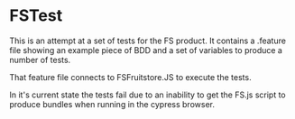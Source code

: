 # FSTest
This is an attempt at a set of tests for the FS product. It contains a .feature file showing an example piece of BDD and a set of variables to produce a number of tests. 

That feature file connects to FSFruitstore.JS to execute the tests. 

In it's current state the tests fail due to an inability to get the FS.js script to produce bundles when running in the cypress browser. 